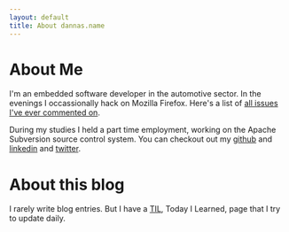 ```yaml
---
layout: default
title: About dannas.name
---
```


# About Me
I'm an embedded software developer in the automotive sector. In the evenings I
occassionally hack on Mozilla Firefox. Here's a list of 
[all issues I've ever commented on](https://bugzilla.mozilla.org/buglist.cgi?query_format=advanced&emailtype1=exact&emaillongdesc1=1&email1=dannas%40dannas.name&list_id=13734517).

During my studies I held a part time employment,
working on the Apache Subversion source control system. You can checkout out my
[github](https://github.com/dannas) and [linkedin](https://linkedin.com/in/dannas)
and [twitter](https://twitter.com/dannas_).

# About this blog
I rarely write blog entries. But I have a [TIL](/TIL.html), Today I Learned,
page that I try to update daily.


